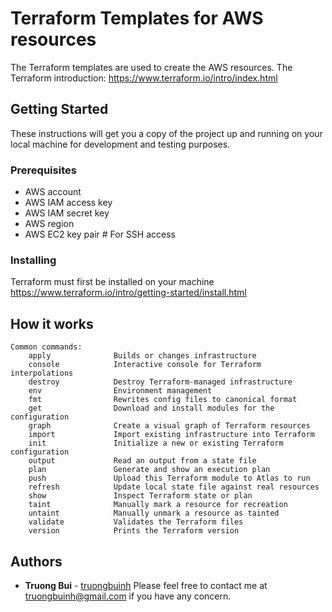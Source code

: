 # Terraform Templates for AWS resources
The Terraform templates are used to create the AWS resources. The Terraform introduction: https://www.terraform.io/intro/index.html

## Getting Started
These instructions will get you a copy of the project up and running on your local machine for development and testing purposes.

### Prerequisites
- AWS account
- AWS IAM access key
- AWS IAM secret key
- AWS region
- AWS EC2 key pair # For SSH access

### Installing
Terraform must first be installed on your machine
https://www.terraform.io/intro/getting-started/install.html

## How it works
```
Common commands:
    apply              Builds or changes infrastructure
    console            Interactive console for Terraform interpolations
    destroy            Destroy Terraform-managed infrastructure
    env                Environment management
    fmt                Rewrites config files to canonical format
    get                Download and install modules for the configuration
    graph              Create a visual graph of Terraform resources
    import             Import existing infrastructure into Terraform
    init               Initialize a new or existing Terraform configuration
    output             Read an output from a state file
    plan               Generate and show an execution plan
    push               Upload this Terraform module to Atlas to run
    refresh            Update local state file against real resources
    show               Inspect Terraform state or plan
    taint              Manually mark a resource for recreation
    untaint            Manually unmark a resource as tainted
    validate           Validates the Terraform files
    version            Prints the Terraform version
```

## Authors
* **Truong Bui** - [truongbuinh](https://github.com/truongbuinh)
Please feel free to contact me at truongbuinh@gmail.com if you have any concern.
